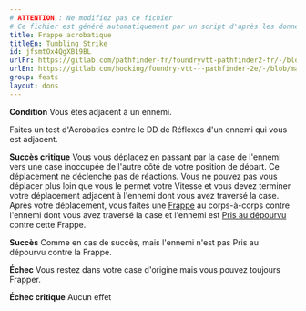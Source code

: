 ```yaml
---
# ATTENTION : Ne modifiez pas ce fichier
# Ce fichier est généré automatiquement par un script d'après les données du module Foundry VTT officiel et de sa traduction
title: Frappe acrobatique
titleEn: Tumbling Strike
id: jfsmtOx4QgXB19BL
urlFr: https://gitlab.com/pathfinder-fr/foundryvtt-pathfinder2-fr/-/blob/master/data/feats/jfsmtOx4QgXB19BL.htm
urlEn: https://gitlab.com/hooking/foundry-vtt---pathfinder-2e/-/blob/master/packs/data/feats.db/tumbling-strike.json
group: feats
layout: dons
---
```

**Condition** Vous êtes adjacent à un ennemi.

Faites un test d'Acrobaties contre le DD de Réflexes d'un ennemi qui vous est adjacent.

**Succès critique** Vous vous déplacez en passant par la case de l'ennemi vers une case inoccupée de l'autre côté de votre position de départ. Ce déplacement ne déclenche pas de réactions. Vous ne pouvez pas vous déplacer plus loin que vous le permet votre Vitesse et vous devez terminer votre déplacement adjacent à l'ennemi dont vous avez traversé la case. Après votre déplacement, vous faites une [Frappe](../actions/frapper.md) au corps-à-corps contre l'ennemi dont vous avez traversé la case et l'ennemi est [Pris au dépourvu](../etats/pris-au-dépourvu.md) contre cette Frappe.

**Succès** Comme en cas de succès, mais l'ennemi n'est pas Pris au dépourvu contre la Frappe.

**Échec** Vous restez dans votre case d'origine mais vous pouvez toujours Frapper.

**Échec critique** Aucun effet


